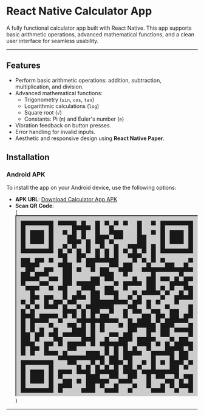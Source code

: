 # React Native Calculator App

A fully functional calculator app built with React Native. This app supports basic arithmetic operations, advanced mathematical functions, and a clean user interface for seamless usability.

---

## Features
- Perform basic arithmetic operations: addition, subtraction, multiplication, and division.
- Advanced mathematical functions: 
  - Trigonometry (`sin`, `cos`, `tan`)
  - Logarithmic calculations (`log`)
  - Square root (`√`)
  - Constants: Pi (`π`) and Euler's number (`e`)
- Vibration feedback on button presses.
- Error handling for invalid inputs.
- Aesthetic and responsive design using **React Native Paper**.

## Installation

### Android APK
To install the app on your Android device, use the following options:

- **APK URL**: [Download Calculator App APK](https://expo.dev/accounts/sujal24/projects/App1/builds/18e5e2aa-b33e-400a-b417-5663dec0edec)  
- **Scan QR Code**:  
  (![QR Code](./assets/qr-code.png)
)  

---

